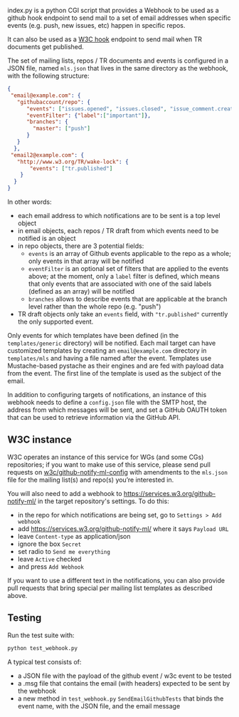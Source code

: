 index.py is a python CGI script that provides a Webhook to be used as a github hook endpoint to send mail to a set of email addresses when specific events (e.g. push, new issues, etc) happen in specific repos.

It can also be used as a [W3C hook](https://w3c.github.io/w3c-api/webhooks) endpoint to send mail when TR documents get published.

The set of mailing lists, repos / TR documents and events is configured in a JSON file, named `mls.json` that lives in the same directory as the webhook, with the following structure:
```json
{
 "email@example.com": {
   "githubaccount/repo": {
      "events": ["issues.opened", "issues.closed", "issue_comment.created", "pull_request.opened", "pull_request.labeled"],
      "eventFilter": {"label":["important"]},
      "branches": {
        "master": ["push"]
      }
   }
  },
 "email2@example.com": {
   "http://www.w3.org/TR/wake-lock": {
       "events": ["tr.published"]
    }
  }
}
```

In other words:
* each email address to which notifications are to be sent is a top level object
* in email objects, each repos / TR draft from which events need to be notified is an object
* in repo objects, there are 3 potential fields:
  * `events` is an array of Github events applicable to the repo as a whole; only events in that array will be notified
  * `eventFilter` is an optional set of filters that are applied to the events above; at the moment, only a `label` filter is defined, which means that only events that are associated with one of the said labels (defined as an array) will be notified
  * `branches` allows to describe events that are applicable at the branch level rather than the whole repo (e.g. "push")
* TR draft objects only take an `events` field, with `"tr.published"` currently the only supported event.

Only events for which templates have been defined (in the `templates/generic` directory) will be notified. Each mail target can have customized templates by creating an `email@example.com` directory in `templates/mls` and having a file named after the event. Templates use Mustache-based pystache as their engines and are fed with payload data from the event. The first line of the template is used as the subject of the email.

In addition to configuring targets of notifications, an instance of this webhook needs to define a `config.json` file with the SMTP host, the address from which messages will be sent, and set a GitHub OAUTH token that can be used to retrieve information via the GitHub API.

## W3C instance
W3C operates an instance of this service for WGs (and some CGs) repositories; if you want to make use of this service, please send pull requests on <a href="https://github.com/w3c/github-notify-ml-config">w3c/github-notify-ml-config</a> with amendments to the <code>mls.json</code> file for the mailing list(s) and repo(s) you’re interested in. 

You will also need to add a webhook to https://services.w3.org/github-notify-ml/ in the target repository's settings. To do this:
* in the repo for which notifications are being set, go to `Settings > Add webhook`
* add https://services.w3.org/github-notify-ml/ where it says `Payload URL`
* leave `Content-type` as application/json
* ignore the box `Secret`
* set radio to `Send me everything`
* leave `Active` checked
* and press `Add Webhook`

If you want to use a different text in the notifications, you can also provide pull requests that bring special per mailing list templates as described above.

## Testing
Run the test suite with:
```sh
python test_webhook.py
```

A typical test consists of:
* a JSON file with the payload of the github event / w3c event to be tested
* a .msg file that contains the email (with headers) expected to be sent by the webhook
* a new method in `test_webhook.py` `SendEmailGithubTests` that binds the event name, with the JSON file, and the email message
